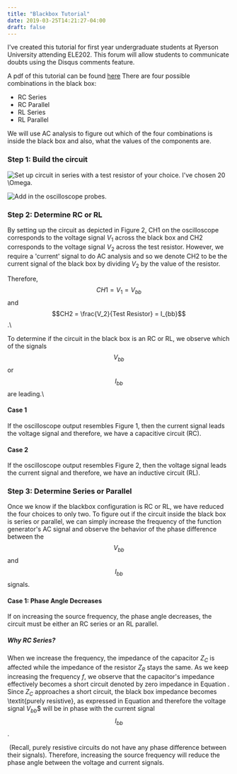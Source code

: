 ```yaml
---
title: "Blackbox Tutorial"
date: 2019-03-25T14:21:27-04:00
draft: false
---
```


I've created this tutorial for first year undergraduate students at Ryerson University attending ELE202. This forum will allow students to communicate doubts using the Disqus comments feature. 

A pdf of this tutorial can be found [here](static/files/tut.pdf)
There are four possible combinations in the black box:
* RC Series
* RC Parallel
* RL Series
* RL Parallel

We will use AC analysis to figure out which of the four combinations is
inside the black box and also, what the values of the components are.

### Step 1: Build the circuit
![Set up circuit in series with a test resistor of your choice. I've chosen 20 $\Omega$.](static/imgs/blackbox/setup.jpg)

![Add in the oscilloscope probes.](static/imgs/blackbox/probes.jpg)

### Step 2: Determine RC or RL

By setting up the circuit as depicted in Figure 2, CH1 on the oscilloscope corresponds to the voltage signal $V_1$ across the black box and CH2 corresponds to the voltage signal $V_2$ across the test resistor. However, we require a 'current' signal to do AC analysis and so we denote CH2 to be the current signal of the black box by dividing $V_2$ by the value of the resistor.

Therefore, $$CH1 = V_1 = V_{bb}$$ and $$CH2 = \frac{V_2}{Test Resistor} = I_{bb}$$.\\ 

To determine if the circuit in the black box is an RC or RL, we observe which of the signals $$V_{bb}$$ or $$I_{bb}$$ are leading.\\

#### Case 1
If the oscilloscope output resembles Figure 1, then the current signal leads the voltage signal and therefore, we have a capacitive circuit (RC). 

#### Case 2
If the oscilloscope output resembles Figure 2, then the voltage signal leads the current signal and therefore, we have an inductive circuit (RL).
![]()

### Step 3: Determine Series or Parallel

Once we know if the blackbox configuration is RC or RL, we have reduced the four choices to only two. To figure out if the circuit inside the black box is series or parallel, we can simply increase the frequency of the function generator's AC signal and observe the behavior of the phase difference between the $$V_{bb}$$ and $$I_{bb}$$ signals.

#### Case 1: Phase Angle Decreases
If on increasing the source frequency, the phase angle decreases, the circuit must be either an RC series or an RL parallel. 

##### Why RC Series?
When we increase the frequency, the impedance of the capacitor $Z_C$ is affected while the impedance of the resistor $Z_R$ stays the same. As we keep increasing the frequency $f$, we observe that the capacitor's impedance effectively becomes a short circuit denoted by zero impedance in Equation . Since $Z_C$ approaches a short circuit, the black box impedance becomes \textit{purely resistive}, as expressed in Equation and therefore the voltage signal $V_{bb}$$ will be in phase with the current signal $$I_{bb}$$. 

![]()
(Recall, purely resistive circuits do not have any phase difference between their signals). Therefore, increasing the source frequency will reduce the phase angle between the voltage and current signals.